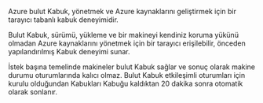 Azure bulut Kabuk, yönetmek ve Azure kaynaklarını geliştirmek için bir tarayıcı tabanlı kabuk deneyimidir.

Bulut Kabuk, sürümü, yükleme ve bir makineyi kendiniz koruma yükünü olmadan Azure kaynaklarını yönetmek için bir tarayıcı erişilebilir, önceden yapılandırılmış Kabuk deneyimi sunar.

İstek başına temelinde makineler bulut Kabuk sağlar ve sonuç olarak makine durumu oturumlarında kalıcı olmaz. Bulut Kabuk etkileşimli oturumları için kurulu olduğundan Kabukları Kabuğu kaldıktan 20 dakika sonra otomatik olarak sonlanır.